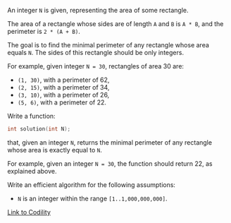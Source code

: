 An integer `N` is given, representing the area of some rectangle.

The area of a rectangle whose sides are of length `A` and `B` is `A * B`, and the perimeter is `2 * (A + B)`.

The goal is to find the minimal perimeter of any rectangle whose area equals `N`. The sides of this rectangle should be only integers.

For example, given integer `N = 30`, rectangles of area 30 are:
- `(1, 30)`, with a perimeter of 62,
- `(2, 15)`, with a perimeter of 34,
- `(3, 10)`, with a perimeter of 26,
- `(5, 6)`, with a perimeter of 22.

Write a function:
```c
int solution(int N);
```
that, given an integer `N`, returns the minimal perimeter of any rectangle whose area is exactly equal to `N`.

For example, given an integer `N = 30`, the function should return 22, as explained above.

Write an efficient algorithm for the following assumptions:
- `N` is an integer within the range `[1..1,000,000,000]`.

[Link to Codility](https://app.codility.com/programmers/lessons/10-prime_and_composite_numbers/min_perimeter_rectangle/)